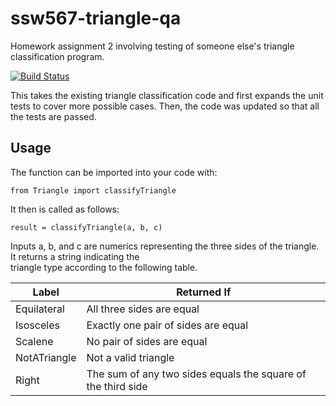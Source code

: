 # ssw567-triangle-qa
Homework assignment 2 involving testing of someone else's triangle classification program.

[![Build Status](https://app.travis-ci.com/kylerobots/ssw567-triangle-qa.svg?branch=main)](https://app.travis-ci.com/kylerobots/ssw567-triangle-qa)

This takes the existing triangle classification code and first expands the unit tests to cover more possible cases.
Then, the code was updated so that all the tests are passed.

## Usage ##
The function can be imported into your code with:
```
from Triangle import classifyTriangle
```

It then is called as follows:
```
result = classifyTriangle(a, b, c)
```

Inputs a, b, and c are numerics representing the three sides of the triangle. It returns a string indicating the\
triangle type according to the following table.

| Label | Returned If |
| --- | --- |
| Equilateral | All three sides are equal |
| Isosceles | Exactly one pair of sides are equal |
| Scalene | No pair of sides are equal |
| NotATriangle | Not a valid triangle |
| Right | The sum of any two sides equals the square of the third side |
